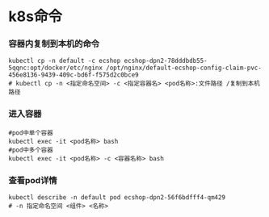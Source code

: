 # k8s命令

### 容器内复制到本机的命令

```shell
kubectl cp -n default -c ecshop ecshop-dpn2-78dddbdb55-5qqnc:opt/docker/etc/nginx /opt/nginx/default-ecshop-config-claim-pvc-456e8136-9439-409c-bd6f-f575d2c0bce9
# kubectl cp -n <指定命名空间> -c <指定容器名> <pod名称>:文件路径 /复制到本机路径 
```

### 进入容器

```shell
#pod中单个容器
kubectl exec -it <pod名称> bash
#pod中多个容器
kubectl exec -it <pod名称> -c <容器名称> bash
```

### 查看pod详情

```shell
kubectl describe -n default pod ecshop-dpn2-56f6bdfff4-qm429
# -n 指定命名空间 <组件> <名称>
```